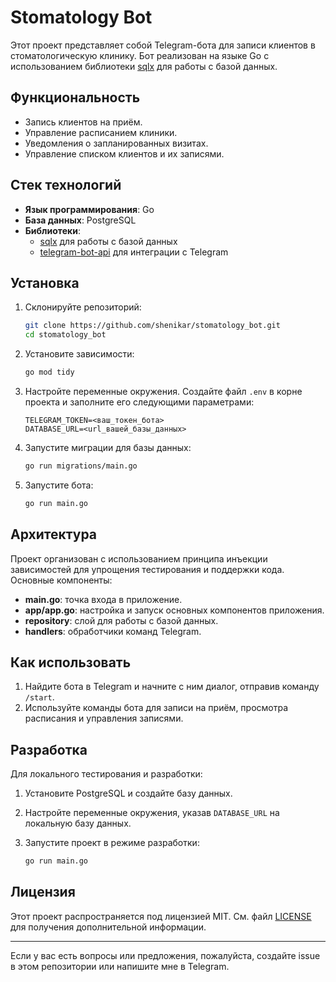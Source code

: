 # Stomatology Bot

Этот проект представляет собой Telegram-бота для записи клиентов в стоматологическую клинику. Бот реализован на языке Go с использованием библиотеки [sqlx](https://github.com/jmoiron/sqlx) для работы с базой данных.

## Функциональность

- Запись клиентов на приём.
- Управление расписанием клиники.
- Уведомления о запланированных визитах.
- Управление списком клиентов и их записями.

## Стек технологий

- **Язык программирования**: Go
- **База данных**: PostgreSQL
- **Библиотеки**:
  - [sqlx](https://github.com/jmoiron/sqlx) для работы с базой данных
  - [telegram-bot-api](https://github.com/go-telegram-bot-api/telegram-bot-api) для интеграции с Telegram

## Установка

1. Склонируйте репозиторий:

   ```bash
   git clone https://github.com/shenikar/stomatology_bot.git
   cd stomatology_bot
   ```

2. Установите зависимости:

   ```bash
   go mod tidy
   ```

3. Настройте переменные окружения. Создайте файл `.env` в корне проекта и заполните его следующими параметрами:

   ```env
   TELEGRAM_TOKEN=<ваш_токен_бота>
   DATABASE_URL=<url_вашей_базы_данных>
   ```

4. Запустите миграции для базы данных:

   ```bash
   go run migrations/main.go
   ```

5. Запустите бота:

   ```bash
   go run main.go
   ```

## Архитектура

Проект организован с использованием принципа инъекции зависимостей для упрощения тестирования и поддержки кода. Основные компоненты:

- **main.go**: точка входа в приложение.
- **app/app.go**: настройка и запуск основных компонентов приложения.
- **repository**: слой для работы с базой данных.
- **handlers**: обработчики команд Telegram.

## Как использовать

1. Найдите бота в Telegram и начните с ним диалог, отправив команду `/start`.
2. Используйте команды бота для записи на приём, просмотра расписания и управления записями.

## Разработка

Для локального тестирования и разработки:

1. Установите PostgreSQL и создайте базу данных.
2. Настройте переменные окружения, указав `DATABASE_URL` на локальную базу данных.
3. Запустите проект в режиме разработки:

   ```bash
   go run main.go
   ```

## Лицензия

Этот проект распространяется под лицензией MIT. См. файл [LICENSE](LICENSE) для получения дополнительной информации.

---

Если у вас есть вопросы или предложения, пожалуйста, создайте issue в этом репозитории или напишите мне в Telegram.
